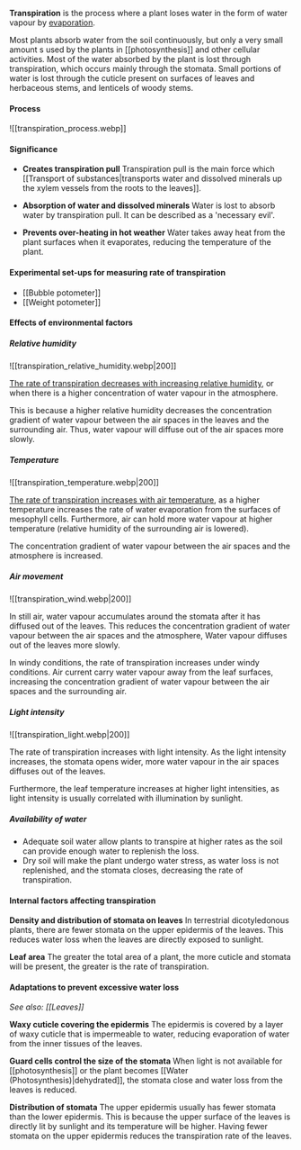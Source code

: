 **Transpiration** is the process where a plant loses water in the form of water vapour by <u>evaporation</u>.

Most plants absorb water from the soil continuously, but only a very small amount s used by the plants in [[photosynthesis]] and other cellular activities. Most of the water absorbed by the plant is lost through transpiration, which occurs mainly through the stomata. Small portions of water is lost through the cuticle present on surfaces of leaves and herbaceous stems, and lenticels of woody stems.

#### Process
![[transpiration_process.webp]]

#### Significance
- **Creates transpiration pull**
  Transpiration pull is the main force which [[Transport of substances|transports water and dissolved minerals up the xylem vessels from the roots to the leaves]].

- **Absorption of water and dissolved minerals**
  Water is lost to absorb water by transpiration pull. It can be described as a 'necessary evil'.

- **Prevents over-heating in hot weather**
  Water takes away heat from the plant surfaces when it evaporates, reducing the temperature of the plant.

#### Experimental set-ups for measuring rate of transpiration
- [[Bubble potometer]]
- [[Weight potometer]]

#### Effects of environmental factors
##### Relative humidity
![[transpiration_relative_humidity.webp|200]]

<u>The rate of transpiration decreases with increasing relative humidity</u>, or when there is a higher concentration of water vapour in the atmosphere.

This is because a higher relative humidity decreases the concentration gradient of water vapour between the air spaces in the leaves and the surrounding air. Thus, water vapour will diffuse out of the air spaces more slowly.

##### Temperature
![[transpiration_temperature.webp|200]]

<u>The rate of transpiration increases with air temperature</u>, as a higher temperature increases the rate of water evaporation from the surfaces of mesophyll cells. Furthermore, air can hold more water vapour at higher temperature (relative humidity of the surrounding air is lowered).

The concentration gradient of water vapour between the air spaces and the atmosphere is increased.

##### Air movement
![[transpiration_wind.webp|200]]

In still air, water vapour accumulates around the stomata after it has diffused out of the leaves. This reduces the concentration gradient of water vapour between the air spaces and the atmosphere, Water vapour diffuses out of the leaves more slowly.

In windy conditions, the rate of transpiration increases under windy conditions. Air current carry water vapour away from the leaf surfaces, increasing the concentration gradient of water vapour between the air spaces and the surrounding air.

##### Light intensity
![[transpiration_light.webp|200]]

The rate of transpiration increases with light intensity. As the light intensity increases, the stomata opens wider, more water vapour in the air spaces diffuses out of the leaves.

Furthermore, the leaf temperature increases at higher light intensities, as light intensity is usually correlated with illumination by sunlight.

##### Availability of water
- Adequate soil water allow plants to transpire at higher rates as the soil can provide enough water to replenish the loss.
- Dry soil will make the plant undergo water stress, as water loss is not replenished, and the stomata closes, decreasing the rate of transpiration.

#### Internal factors affecting transpiration
**Density and distribution of stomata on leaves**
In terrestrial dicotyledonous plants, there are fewer stomata on the upper epidermis of the leaves. This reduces water loss when the leaves are directly exposed to sunlight.

**Leaf area**
The greater the total area of a plant, the more cuticle and stomata will be present, the greater is the rate of transpiration.

#### Adaptations to prevent excessive water loss
*See also: [[Leaves]]*

**Waxy cuticle covering the epidermis**
The epidermis is covered by a layer of waxy cuticle that is impermeable to water, reducing evaporation of water from the inner tissues of the leaves.

**Guard cells control the size of the stomata**
When light is not available for [[photosynthesis]] or the plant becomes [[Water (Photosynthesis)|dehydrated]], the stomata close and water loss from the leaves is reduced.

**Distribution of stomata**
The upper epidermis usually has fewer stomata than the lower epidermis. This is because the upper surface of the leaves is directly lit by sunlight and its temperature will be higher. Having fewer stomata on the upper epidermis reduces the transpiration rate of the leaves.
